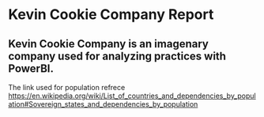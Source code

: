 # Kevin Cookie Company Report
Kevin Cookie Company is an imagenary company used for analyzing practices with PowerBI.
--------------------
The link used for population refrece
https://en.wikipedia.org/wiki/List_of_countries_and_dependencies_by_population#Sovereign_states_and_dependencies_by_population
